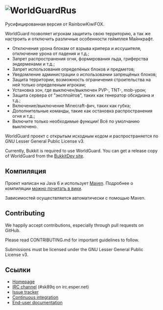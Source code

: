 # ![WorldGuardRus](http://static.sk89q.com/readme/worldguard-new.png)

Русифицированная версия от RainbowKiwiFOX.

WorldGuard позволяет игрокам защитить свою территорию, а так же настроить и отключить различные особенности геймплея Майнкрафт.
* Отключения урона блокам от взрыва крипера и иссушителя, отключение урона от падения и т.д.;
* Запрет распространения огня, формирования льда, гриферства эндерменами и т.д.;
* Запрет использования определёных блоков и предметов;
* Уведомление администрации о использовании запрещёных блоков;
* Защита территории, возможность ограничения строительства на ней только определеным игрокам;
* Установка зон, где выключен/выключен PVP-, TNT-, mob-урон;
* Защита сервера от "эксплойтов", таких как генератор обсидиана и т.д.;
* Включение/выключение Minecraft-фич, таких как губка;
* Дополнительные команды, такие как остановка распространения огня и т.д.;
* Включите только необходимые функции! Всё по умолчанию выключено.

WorldGuard проект с открытым исходным кодом и распространяется по GNU Lesser
General Public License v3.

Currently, Bukkit is required to use WorldGuard. You can get a release copy of WorldGuard from the [BukkitDev site](http://dev.bukkit.org/bukkit-plugins/worldguard/).

Компиляция
---------

Проект написан на Java 6 и использует 
[Maven](http://maven.apache.org). Подробнее о компиляции
[можно почитать в вики](http://wiki.sk89q.com/wiki/WorldGuard/Development#Compiling).

Зависимостей осуществляется автоматически с помощью Maven.

Contributing
------------

We happily accept contributions, especially through pull requests on GitHub.

Please read CONTRIBUTING.md for important guidelines to follow.

Submissions must be licensed under the GNU Lesser General Public License v3.

Ссылки
-----

* [Homepage](http://enginehub.org/worldguard)
* [IRC channel](http://skq.me/irc/irc.esper.net/sk89q/) (#sk89q on irc.esper.net)
* [Issue tracker](http://youtrack.sk89q.com/issues/WORLDGUARD)
* [Continuous integration](http://builds.enginehub.org)
* [End-user documentation](http://wiki.sk89q.com/wiki/WorldGuard)
